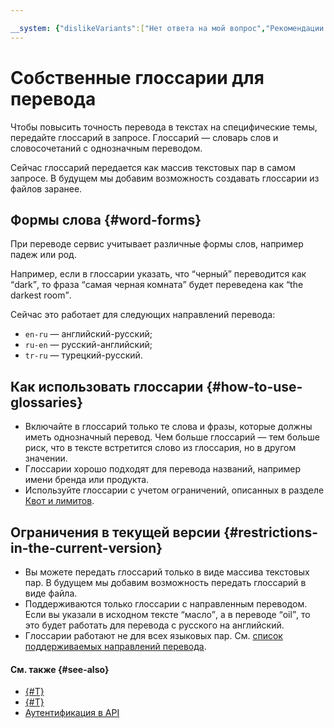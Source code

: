 ```yaml
---

__system: {"dislikeVariants":["Нет ответа на мой вопрос","Рекомендации не помогли","Содержание не соответствует заголовку","Другое"]}
---
```

# Собственные глоссарии для перевода

Чтобы повысить точность перевода в текстах на специфические темы, передайте глоссарий в запросе. Глоссарий — словарь слов и словосочетаний с однозначным переводом.

Сейчас глоссарий передается как массив текстовых пар в самом запросе. В будущем мы добавим возможность создавать глоссарии из файлов заранее.

## Формы слова {#word-forms}

При переводе сервис учитывает различные формы слов, например падеж или род.

Например, если в глоссарии указать, что <q>черный</q> переводится как <q>dark</q>, то фраза <q>самая черная комната</q> будет переведена как <q>the darkest room</q>.

Сейчас это работает для следующих направлений перевода:

* `en-ru` — английский-русский;
* `ru-en` — русский-английский;
* `tr-ru` — турецкий-русский.

## Как использовать глоссарии {#how-to-use-glossaries}

* Включайте в глоссарий только те слова и фразы, которые должны иметь однозначный перевод. Чем больше глоссарий — тем больше риск, что в тексте встретится слово из глоссария, но в другом значении.
* Глоссарии хорошо подходят для перевода названий, например имени бренда или продукта.
* Используйте глоссарии с учетом ограничений, описанных в разделе [Квот и лимитов](../../translate/concepts/limits#translate-limits).

## Ограничения в текущей версии {#restrictions-in-the-current-version}

* Вы можете передать глоссарий только в виде массива текстовых пар. В будущем мы добавим возможность передать глоссарий в виде файла.
* Поддерживаются только глоссарии с направленным переводом. Если вы указали в исходном тексте <q>масло</q>, а в переводе <q>oil</q>, то это будет работать для перевода с русского на английский.
* Глоссарии работают не для всех языковых пар. См. [список поддерживаемых направлений перевода](glossary-supported-pairs.md).

#### См. также {#see-also}

* [{#T}](glossary-supported-pairs.md)
* [{#T}](../operations/better-quality.md#with-glossary)
* [Аутентификация в API](../api-ref/authentication.md)